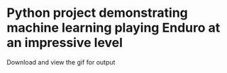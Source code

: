 # Python project demonstrating machine learning playing Enduro at an impressive level
Download and view the gif for output 
